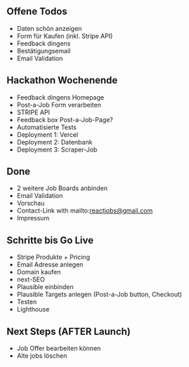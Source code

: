 ## Offene Todos

- Daten schön anzeigen
- Form für Kaufen (inkl. Stripe API)
- Feedback dingens
- Bestätigungsemail
- Email Validation

## Hackathon Wochenende

- Feedback dingens Homepage
- Post-a-Job Form verarbeiten
- STRIPE API
- Feedback box Post-a-Job-Page?
- Automatisierte Tests
- Deployment 1: Vercel
- Deployment 2: Datenbank
- Deployment 3: Scraper-Job

## Done

- 2 weitere Job Boards anbinden
- Email Validation
- Vorschau
- Contact-Link with mailto:reactjobs@gmail.com
- Impressum

## Schritte bis Go Live

- Stripe Produkte + Pricing
- Email Adresse anlegen
- Domain kaufen
- next-SEO
- Plausible einbinden
- Plausible Targets anlegen (Post-a-Job button, Checkout)
- Testen
- Lighthouse

## Next Steps (AFTER Launch)

- Job Offer bearbeiten können
- Alte jobs löschen
